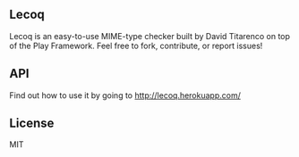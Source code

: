 Lecoq
---
Lecoq is an easy-to-use MIME-type checker built by David Titarenco on top of the Play Framework. Feel free to fork, contribute, or report issues!

API
---
Find out how to use it by going to http://lecoq.herokuapp.com/

License
---
MIT